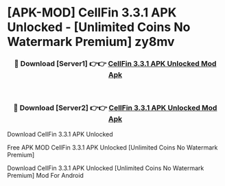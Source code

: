 # [APK-MOD] CellFin 3.3.1 APK Unlocked - [Unlimited Coins No Watermark Premium] zy8mv



<div align="center">
<h3>🔴 Download [Server1] 👉👉 <a href="https://momento.my/?title=CellFin_3.3.1_APK_Unlocked">CellFin 3.3.1 APK Unlocked Mod Apk</a></h3><br>

<h3>🔴 Download [Server2] 👉👉 <a href="https://momento.my/?title=CellFin_3.3.1_APK_Unlocked">CellFin 3.3.1 APK Unlocked Mod Apk</a></h3>
</div>



Download CellFin 3.3.1 APK Unlocked 

Free APK MOD CellFin 3.3.1 APK Unlocked [Unlimited Coins No Watermark Premium]

Download CellFin 3.3.1 APK Unlocked [Unlimited Coins No Watermark Premium] Mod For Android

